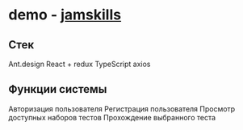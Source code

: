 # demo - [jamskills](jamskills.vercel.app)

## Стек
Ant.design
React + redux
TypeScript
axios

## Функции системы

Авторизация пользователя
Регистрация пользователя
Просмотр доступных наборов тестов
Прохождение выбранного теста
